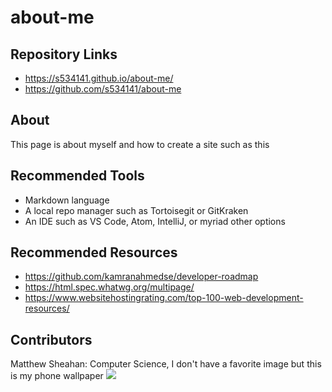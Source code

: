 # about-me
## Repository Links
- https://s534141.github.io/about-me/
- https://github.com/s534141/about-me
## About
This page is about myself and how to create a site such as this
## Recommended Tools
- Markdown language
- A local repo manager such as Tortoisegit or GitKraken
- An IDE such as VS Code, Atom, IntelliJ, or myriad other options
## Recommended Resources
- https://github.com/kamranahmedse/developer-roadmap
- https://html.spec.whatwg.org/multipage/
- https://www.websitehostingrating.com/top-100-web-development-resources/
## Contributors
Matthew Sheahan: Computer Science, I don't have a favorite image but this is my phone wallpaper 
![](https://i.imgur.com/WhPfwZo.jpg) 
